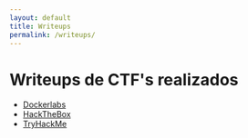 ```yaml
---
layout: default
title: Writeups
permalink: /writeups/
---
```


# Writeups de CTF's realizados

- [Dockerlabs](Dockerlabs/)
- [HackTheBox](HackTheBox/)
- [TryHackMe](TryHackMe/)
